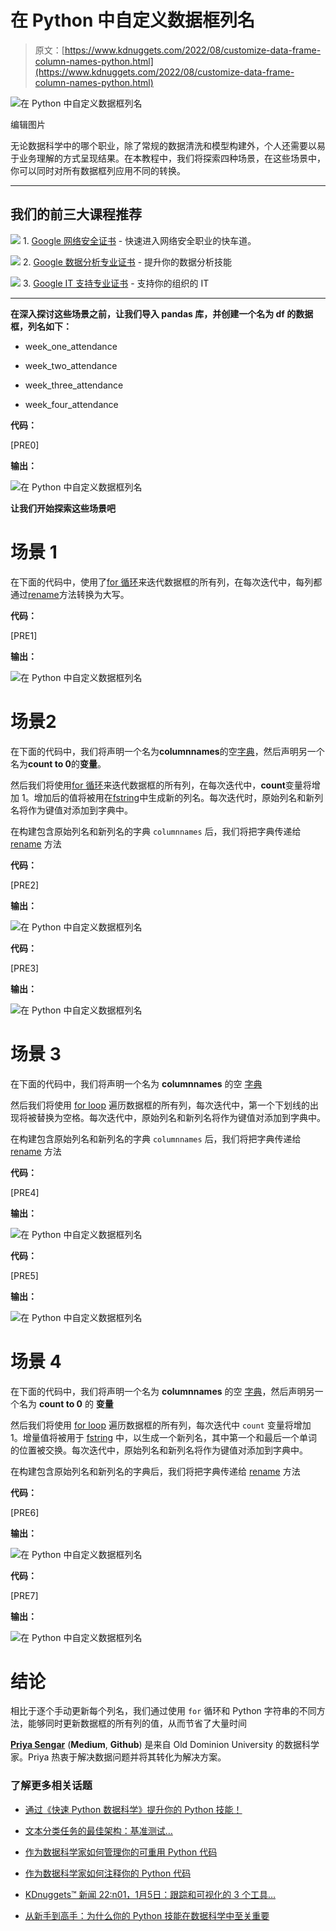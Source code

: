 # 在 Python 中自定义数据框列名

> 原文：[https://www.kdnuggets.com/2022/08/customize-data-frame-column-names-python.html](https://www.kdnuggets.com/2022/08/customize-data-frame-column-names-python.html)

![在 Python 中自定义数据框列名](../Images/870b0ab6c500f79158301a70882fd8c8.png)

编辑图片

无论数据科学中的哪个职业，除了常规的数据清洗和模型构建外，个人还需要以易于业务理解的方式呈现结果。在本教程中，我们将探索四种场景，在这些场景中，你可以同时对所有数据框列应用不同的转换。

* * *

## 我们的前三大课程推荐

![](../Images/0244c01ba9267c002ef39d4907e0b8fb.png) 1\. [Google 网络安全证书](https://www.kdnuggets.com/google-cybersecurity) - 快速进入网络安全职业的快车道。

![](../Images/e225c49c3c91745821c8c0368bf04711.png) 2\. [Google 数据分析专业证书](https://www.kdnuggets.com/google-data-analytics) - 提升你的数据分析技能

![](../Images/0244c01ba9267c002ef39d4907e0b8fb.png) 3\. [Google IT 支持专业证书](https://www.kdnuggets.com/google-itsupport) - 支持你的组织的 IT

* * *

**在深入探讨这些场景之前，让我们导入 pandas 库，并创建一个名为 df 的数据框，列名如下：**

+   week_one_attendance

+   week_two_attendance

+   week_three_attendance

+   week_four_attendance

**代码：**

[PRE0]

**输出：**

![在 Python 中自定义数据框列名](../Images/09b34401e88dbc1af33bcd7e19633c95.png)

**让我们开始探索这些场景吧**

# 场景 1

在下面的代码中，使用了[for 循环](https://www.programiz.com/python-programming/for-loop)来迭代数据框的所有列，在每次迭代中，每列都通过[rename](https://pandas.pydata.org/docs/reference/api/pandas.DataFrame.rename.html)方法转换为大写。

**代码：**

[PRE1]

**输出：**

![在 Python 中自定义数据框列名](../Images/6fd09eeff594fd3192843055a83cf9a6.png)

# 场景2

在下面的代码中，我们将声明一个名为**columnnames**的空[字典](https://www.w3schools.com/python/python_dictionaries.asp)，然后声明另一个名为**count to 0**的**变量**。

然后我们将使用[for 循环](https://www.programiz.com/python-programming/for-loop)来迭代数据框的所有列，在每次迭代中，**count**变量将增加 1。增加后的值将被用在[fstring](https://www.geeksforgeeks.org/formatted-string-literals-f-strings-python/)中生成新的列名。每次迭代时，原始列名和新列名将作为键值对添加到字典中。

在构建包含原始列名和新列名的字典 `columnnames` 后，我们将把字典传递给 [rename](https://pandas.pydata.org/docs/reference/api/pandas.DataFrame.rename.html) 方法

**代码：**

[PRE2]

**输出：**

![在 Python 中自定义数据框列名](../Images/01e7f112fa72eef5530e7a50ca151d7e.png)

**代码：**

[PRE3]

**输出：**

![在 Python 中自定义数据框列名](../Images/73b0babe14a5b32c3a0d1ca52d0bb993.png)

# 场景 3

在下面的代码中，我们将声明一个名为 **columnnames** 的空 [字典](https://www.w3schools.com/python/python_dictionaries.asp)

然后我们将使用 [for loop](https://www.programiz.com/python-programming/for-loop) 遍历数据框的所有列，每次迭代中，第一个下划线的出现将被替换为空格。每次迭代中，原始列名和新列名将作为键值对添加到字典中。

在构建包含原始列名和新列名的字典 `columnnames` 后，我们将把字典传递给 [rename](https://pandas.pydata.org/docs/reference/api/pandas.DataFrame.rename.html) 方法

**代码：**

[PRE4]

**输出：**

![在 Python 中自定义数据框列名](../Images/4b99f216a947e92c7f0c2b9c60f7ef9f.png)

**代码：**

[PRE5]

**输出：**

![在 Python 中自定义数据框列名](../Images/f6b74516170f875b804d8b6e35969ffd.png)

# 场景 4

在下面的代码中，我们将声明一个名为 **columnnames** 的空 [字典](https://www.w3schools.com/python/python_dictionaries.asp)，然后声明另一个名为 **count to 0** 的 **变量**

然后我们将使用 [for loop](https://www.programiz.com/python-programming/for-loop) 遍历数据框的所有列，每次迭代中 `count` 变量将增加 1。增量值将被用于 [fstring](https://www.geeksforgeeks.org/formatted-string-literals-f-strings-python/) 中，以生成一个新列名，其中第一个和最后一个单词的位置被交换。每次迭代中，原始列名和新列名将作为键值对添加到字典中。

在构建包含原始列名和新列名的字典后，我们将把字典传递给 [rename](https://pandas.pydata.org/docs/reference/api/pandas.DataFrame.rename.html) 方法

**代码：**

[PRE6]

**输出：**

![在 Python 中自定义数据框列名](../Images/8ef393a9428224fe5b830f4192d2f893.png)

**代码：**

[PRE7]

**输出：**

![在 Python 中自定义数据框列名](../Images/2971a94c297be8f98d7951ad060fb7a2.png)

# 结论

相比于逐个手动更新每个列名，我们通过使用 `for` 循环和 Python 字符串的不同方法，能够同时更新数据框的所有列的值，从而节省了大量时间

**[Priya Sengar](https://www.linkedin.com/in/priya-sengar/)** (**Medium**, **Github**) 是来自 Old Dominion University 的数据科学家。Priya 热衷于解决数据问题并将其转化为解决方案。

### 了解更多相关话题

+   [通过《快速 Python 数据科学》提升你的 Python 技能！](https://www.kdnuggets.com/2022/06/manning-step-python-game-fast-python-data-science.html)

+   [文本分类任务的最佳架构：基准测试…](https://www.kdnuggets.com/2023/04/best-architecture-text-classification-task-benchmarking-options.html)

+   [作为数据科学家如何管理你的可重用 Python 代码](https://www.kdnuggets.com/2021/06/managing-reusable-python-code-data-scientist.html)

+   [作为数据科学家如何注释你的 Python 代码](https://www.kdnuggets.com/how-to-comment-your-python-code-as-a-data-scientist)

+   [KDnuggets™ 新闻 22:n01，1月5日：跟踪和可视化的 3 个工具…](https://www.kdnuggets.com/2022/n01.html)

+   [从新手到高手：为什么你的 Python 技能在数据科学中至关重要](https://www.kdnuggets.com/novice-to-ninja-why-your-python-skills-matter-in-data-science)
